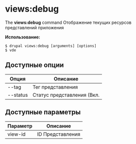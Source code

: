# views:debug
The **views:debug** command Отображение текущих ресурсов представлений приложения

**Использование:**
```
$ drupal views:debug [arguments] [options] 
$ vde  
```

## Доступные опции
Опция | Описание
-------|-------------
--tag | Тег представления
--status | Статус представления (Вкл.|Выкл.)

## Доступные параметры
Параметр | Описание
---------|-------------
view-id | ID Представления
